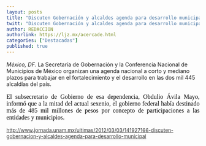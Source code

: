 ```yaml
---
layout: posts
title: "Discuten Gobernación y alcaldes agenda para desarrollo municipal"
twitt: "Discuten Gobernación y alcaldes agenda para desarrollo municipal"
author: REDACCION
authorlink: https://ljz.mx/acercade.html
categories: ["Destacadas"]
published: true
---
```

<p style="color: #000000; font-family: Times, 'Times New Roman', serif; font-size: 16px; line-height: normal; text-align: justify;" />

*México, DF.* La Secretaría de Gobernación y la Conferencia Nacional de Municipios de México organizan una agenda nacional a corto y mediano plazos para trabajar en el fortalecimiento y el desarrollo en las dos mil 445 alcaldías del país. </p> <p style="color: #000000; font-family: Times, 'Times New Roman', serif; font-size: 16px; line-height: normal; text-align: justify;">
  El subsecretario de Gobierno de esa dependencia, Obdulio Ávila Mayo, informó que a la mitad del actual sexenio, el gobierno federal había destinado más de 485 mil millones de pesos por concepto de participaciones a las entidades y municipios.
</p>

<p style="color: #000000; font-size: 16px; line-height: normal; text-align: justify;">
  <a href="http://www.jornada.unam.mx/ultimas/2012/03/03/141927166-discuten-gobernacion-y-alcaldes-agenda-para-desarrollo-municipal"><span style="color: #333333;"><span style="font-size: small;">http://www.jornada.unam.mx/ultimas/2012/03/03/141927166-discuten-gobernacion-y-alcaldes-agenda-para-desarrollo-municipal</span></span></a>
</p>

